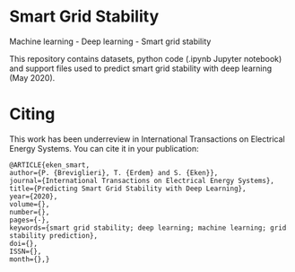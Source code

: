 # Smart Grid Stability
<p>Machine learning - Deep learning - Smart grid stability</p>
<p>This repository contains datasets, python code (.ipynb Jupyter notebook) and support files used to predict smart grid stability with deep learning (May 2020).</p>

# Citing
This work has been underreview in International Transactions on Electrical Energy Systems. You can cite it in your publication:

    @ARTICLE{eken_smart,
    author={P. {Breviglieri}, T. {Erdem} and S. {Eken}},
    journal={International Transactions on Electrical Energy Systems},
    title={Predicting Smart Grid Stability with Deep Learning},
    year={2020},
    volume={},
    number={},
    pages={-},
    keywords={smart grid stability; deep learning; machine learning; grid stability prediction},
    doi={},
    ISSN={},
    month={},}

